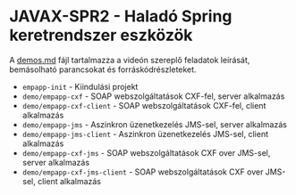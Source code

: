 # JAVAX-SPR2 - Haladó Spring keretrendszer eszközök

A [demos.md](demos.md) fájl tartalmazza a videón szereplő feladatok leírását, bemásolható
parancsokat és forráskódrészleteket.

* `empapp-init` - Kiindulási projekt
* `demo/empapp-cxf` - SOAP webszolgáltatások CXF-fel, server alkalmazás
* `demo/empapp-cxf-client` - SOAP webszolgáltatások CXF-fel, client alkalmazás
* `demo/empapp-jms` - Aszinkron üzenetkezelés JMS-sel, server alkalmazás
* `demo/empapp-jms-client` - Aszinkron üzenetkezelés JMS-sel, client alkalmazás
* `demo/empapp-cxf-jms` - SOAP webszolgáltatások CXF over JMS-sel, server alkalmazás
* `demo/empapp-cxf-jms-client` - SOAP webszolgáltatások CXF over JMS-sel, client alkalmazás

